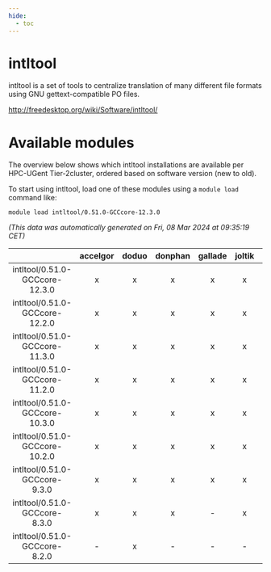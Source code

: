 ```yaml
---
hide:
  - toc
---
```


intltool
========


intltool is a set of tools to centralize translation of many different file formats using GNU gettext-compatible PO files.

http://freedesktop.org/wiki/Software/intltool/
# Available modules


The overview below shows which intltool installations are available per HPC-UGent Tier-2cluster, ordered based on software version (new to old).

To start using intltool, load one of these modules using a `module load` command like:

```shell
module load intltool/0.51.0-GCCcore-12.3.0
```

*(This data was automatically generated on Fri, 08 Mar 2024 at 09:35:19 CET)*  

| |accelgor|doduo|donphan|gallade|joltik|skitty|
| :---: | :---: | :---: | :---: | :---: | :---: | :---: |
|intltool/0.51.0-GCCcore-12.3.0|x|x|x|x|x|x|
|intltool/0.51.0-GCCcore-12.2.0|x|x|x|x|x|x|
|intltool/0.51.0-GCCcore-11.3.0|x|x|x|x|x|x|
|intltool/0.51.0-GCCcore-11.2.0|x|x|x|x|x|x|
|intltool/0.51.0-GCCcore-10.3.0|x|x|x|x|x|x|
|intltool/0.51.0-GCCcore-10.2.0|x|x|x|x|x|x|
|intltool/0.51.0-GCCcore-9.3.0|x|x|x|x|x|x|
|intltool/0.51.0-GCCcore-8.3.0|x|x|x|-|x|x|
|intltool/0.51.0-GCCcore-8.2.0|-|x|-|-|-|-|
